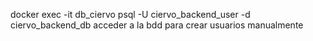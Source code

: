 docker exec -it db_ciervo psql -U ciervo_backend_user -d ciervo_backend_db
acceder a la bdd para crear usuarios manualmente
```INSERT INTO users (username, password) VALUES ('ciervo', '$2b$10$EdRi59OLvUX8km64xZRxG.UVR1RhPTt1NNZj/FmAdctdSPUeeXPjS');
```

